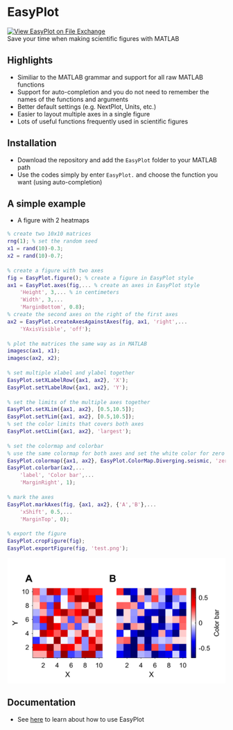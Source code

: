 # EasyPlot
[![View EasyPlot on File Exchange](https://www.mathworks.com/matlabcentral/images/matlab-file-exchange.svg)](https://ww2.mathworks.cn/matlabcentral/fileexchange/156462-easyplot)  
Save your time when making scientific figures with MATLAB
## Highlights  
- Similiar to the MATLAB grammar and support for all raw MATLAB functions
- Support for auto-completion and you do not need to remember the names of the functions and arguments
- Better default settings (e.g. NextPlot, Units, etc.)  
- Easier to layout multiple axes in a single figure
- Lots of useful functions frequently used in scientific figures
## Installation
- Download the repository and add the `EasyPlot` folder to your MATLAB path
- Use the codes simply by enter `EasyPlot.` and choose the function you want (using auto-completion)

## A simple example
- A figure with 2 heatmaps  
```matlab
% create two 10x10 matrices
rng(1); % set the random seed
x1 = rand(10)-0.3; 
x2 = rand(10)-0.7;

% create a figure with two axes
fig = EasyPlot.figure(); % create a figure in EasyPlot style
ax1 = EasyPlot.axes(fig,... % create an axes in EasyPlot style
    'Height', 3,... % in centimeters
    'Width', 3,...
    'MarginBottom', 0.8);
% create the second axes on the right of the first axes
ax2 = EasyPlot.createAxesAgainstAxes(fig, ax1, 'right',...
    'YAxisVisible', 'off');

% plot the matrices the same way as in MATLAB
imagesc(ax1, x1);
imagesc(ax2, x2);

% set multiple xlabel and ylabel together
EasyPlot.setXLabelRow({ax1, ax2}, 'X');
EasyPlot.setYLabelRow({ax1, ax2}, 'Y');

% set the limits of the multiple axes together
EasyPlot.setXLim({ax1, ax2}, [0.5,10.5]);
EasyPlot.setYLim({ax1, ax2}, [0.5,10.5]);
% set the color limits that covers both axes
EasyPlot.setCLim({ax1, ax2}, 'largest');

% set the colormap and colorbar
% use the same colormap for both axes and set the white color for zero
EasyPlot.colormap({ax1, ax2}, EasyPlot.ColorMap.Diverging.seismic, 'zeroCenter', 'on');
EasyPlot.colorbar(ax2,...
    'label', 'Color bar',...
    'MarginRight', 1);

% mark the axes
EasyPlot.markAxes(fig, {ax1, ax2}, {'A','B'},...
    'xShift', 0.5,...
    'MarginTop', 0);

% export the figure
EasyPlot.cropFigure(fig);
EasyPlot.exportFigure(fig, 'test.png');
```  
![test.png](./doc/test.png)

## Documentation
- See [here](./Documentation.md) to learn about how to use EasyPlot

